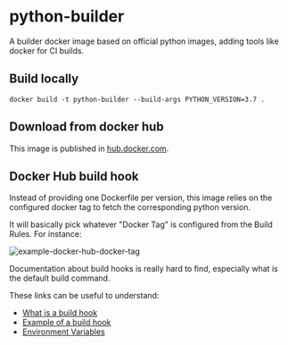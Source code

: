 # python-builder

A builder docker image based on official python images, adding tools like docker for CI builds.

## Build locally

```
docker build -t python-builder --build-args PYTHON_VERSION=3.7 .
```

## Download from docker hub

This image is published in [hub.docker.com](https://hub.docker.com/r/papaux/python-builder).

## Docker Hub build hook

Instead of providing one Dockerfile per version, this image relies on the configured docker tag
to fetch the corresponding python version.

It will basically pick whatever "Docker Tag" is configured from the Build Rules. For instance:

![example-docker-hub-docker-tag](https://gist.githubusercontent.com/papaux/101c5efb2cc124ab594465572f43ac33/raw/31fb9105e45d983ff91113c8003e051a22e4620c/docker-hub-build-rules.png)


Documentation about build hooks is really hard to find, especially what is the default build command.

These links can be useful to understand:
- [What is a build hook](https://docs.docker.com/docker-hub/builds/advanced/#override-build-test-or-push-commands)
- [Example of a build hook](https://github.com/SamueleA/docker-hub-auto-build-tutorial/blob/ec2743d606bf290f6707547c8c1439d20bdf2298/hooks/build#L1)
- [Environment Variables](https://docs.docker.com/docker-hub/builds/advanced/#custom-build-phase-hooks)

